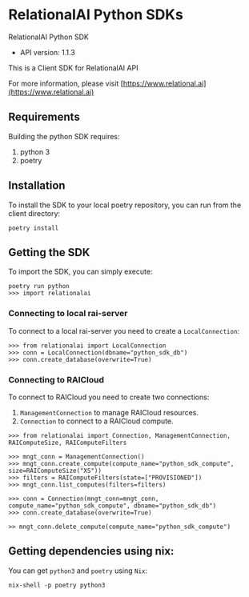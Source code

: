 # RelationalAI Python SDKs

RelationalAI Python SDK
- API version: 1.1.3

This is a Client SDK for RelationalAI API

  For more information, please visit [https://www.relational.ai](https://www.relational.ai)

## Requirements

Building the python SDK requires:
1. python 3
2. poetry

## Installation

To install the SDK to your local poetry repository, you can run from the client directory:
```shell
poetry install
```

## Getting the SDK

To import the SDK, you can simply execute:
```shell
poetry run python
>>> import relationalai
```

### Connecting to local rai-server

To connect to a local rai-server you need to create a `LocalConnection`:
```shell
>>> from relationalai import LocalConnection
>>> conn = LocalConnection(dbname="python_sdk_db")
>>> conn.create_database(overwrite=True)
```

### Connecting to RAICloud

To connect to RAICloud you need to create two connections:
1. `ManagementConnection` to manage RAICloud resources.
2. `Connection` to connect to a RAICloud compute.
```shell
>>> from relationalai import Connection, ManagementConnection, RAIComputeSize, RAIComputeFilters

>>> mngt_conn = ManagementConnection()
>>> mngt_conn.create_compute(compute_name="python_sdk_compute", size=RAIComputeSize("XS"))
>>> filters = RAIComputeFilters(state=["PROVISIONED"])
>>> mngt_conn.list_computes(filters=filters)

>>> conn = Connection(mngt_conn=mngt_conn, compute_name="python_sdk_compute", dbname="python_sdk_db")
>>> conn.create_database(overwrite=True)

>> mngt_conn.delete_compute(compute_name="python_sdk_compute")
```

## Getting dependencies using nix:

You can get `python3` and `poetry` using `Nix`:
```shell
nix-shell -p poetry python3
```
